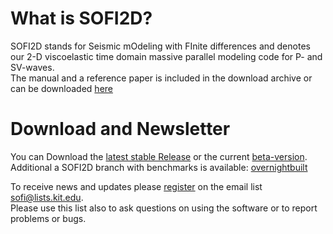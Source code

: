 # What is SOFI2D?

SOFI2D stands for Seismic mOdeling with FInite differences and denotes our 
2-D viscoelastic time domain massive parallel modeling code for P- and SV-waves.   
The manual and a reference paper is included 
in the download archive 
or can be downloaded [here](https://git.scc.kit.edu/GPIAG-Software/SOFI2D/wikis/home)

# Download and Newsletter

You can Download the [latest stable Release](https://git.scc.kit.edu/GPIAG-Software/SOFI2D/tree/Release) or the current [beta-version](https://git.scc.kit.edu/GPIAG-Software/SOFI2D/tree/master).
Additional a SOFI2D branch with benchmarks is available: [overnightbuilt](https://git.scc.kit.edu/GPIAG-Software/SOFI2D/tree/overnightbuilt)

To receive news and updates please [register](http://www.gpi.kit.edu/Software-WS.php) on the email list sofi@lists.kit.edu.  
Please use this list also to ask questions on using the software or to report problems or bugs.